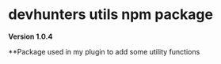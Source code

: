 # devhunters utils npm package
**Version 1.0.4**

**Package used in my plugin to add some utility functions
